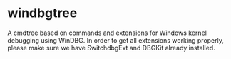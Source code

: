 # windbgtree
A cmdtree based on commands and extensions for Windows kernel debugging using WinDBG.
In order to get all extensions working properly, please make sure we have SwitchdbgExt and DBGKit already installed.
